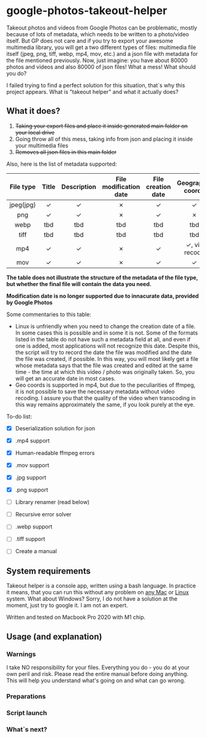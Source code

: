 # google-photos-takeout-helper
Takeout photos and videos from Google Photos can be problematic, mostly because of lots of metadata, which needs to be written to a photo/video itself. But GP does not care and if you try to export your awesome multimedia library, you will get a two different types of files: multimedia file itself (jpeg, png, tiff, webp, mp4, mov, etc.) and a json file with metadata for the file mentioned previously. Now, just imagine: you have about 80000 photos and videos and also 80000 of json files! What a mess! What should you do?

I failed trying to find a perfect solution for this situation, that`s why this project appears. What is "takeout helper" and what it actually does?

What it does?
-------

1. ~~Taking your export files and place it inside generated main folder on your local drive~~
2. Going throw all of this mess, taking info from json and placing it inside your multimedia files
3. ~~Removes all json files in this main folder~~

Also, here is the list of metadata supported:

| File type | Title | Description | File modification date | File creation date  | Geographic coords |
|:-----------:|:-----------:|:-----------:|:-----------:|:-----------:|:-----------:|
| jpeg(jpg)  | &#10003;  | &#10003;  | &#10007;  | &#10003;  | &#10003;  |
| png  | &#10003;  | &#10003;  | &#10007;  | &#10003;  | &#10007;  |
| webp  | tbd  | tbd  | tbd  | tbd  | tbd  |
| tiff  | tbd  | tbd  | tbd  | tbd  | tbd  |
| mp4  | &#10003;  | &#10003;  | &#10007;  | &#10003;  | &#10003;, via recode  |
| mov  | &#10003;  | &#10003;  | &#10007;  | &#10003;  | &#10003;  |


<b>The table does not illustrate the structure of the metadata of the file type, but whether the final file will contain the data you need.</b>

<b>Modification date is no longer supported due to innacurate data, provided by Google Photos</b>


Some commentaries to this table:
- Linux is unfriendly when you need to change the creation date of a file. In some cases this is possible and in some it is not. Some of the formats listed in the table do not have such a metadata field at all, and even if one is added, most applications will not recognize this date. Despite this, the script will try to record the date the file was modified and the date the file was created, if possible. In this way, you will most likely get a file whose metadata says that the file was created and edited at the same time - the time at which this video / photo was originally taken. So, you will get an accurate date in most cases.
- Geo coords is supported in mp4, but due to the peculiarities of ffmpeg, it is not possible to save the necessary metadata without video recoding. I assure you that the quality of the video when transcoding in this way remains approximately the same, if you look purely at the eye.

To-do list:
- [x] Deserialization solution for json
- [x] .mp4 support
- [x] Human-readable ffmpeg errors
- [x] .mov support
- [x] .jpg support
- [x] .png support
- [ ] Library renamer (read below)
- [ ] Recursive error solver
- [ ] .webp support
- [ ] .tiff support
- [ ] Create a manual



System requirements
-------

Takeout helper is a console app, written using a bash language.
In practice it means, that you can run this without any problem on <u>any Mac</u> or <u>Linux</u> system.
What about Windows? Sorry, I do not have a solution at the moment, just try to google it. I am not an expert.

Written and tested on Macbook Pro 2020 with M1 chip.

Usage (and explanation)
-------
### Warnings

I take NO responsibility for your files. Everything you do - you do at your own peril and risk.
Please read the entire manual before doing anything. This will help you understand what's going on and what can go wrong.

### Preparations



### Script launch
### What`s next?
